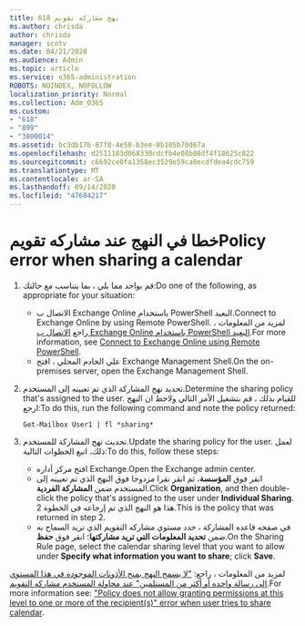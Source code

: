 ```yaml
---
title: نهج مشاركه تقويم 618
ms.author: chrisda
author: chrisda
manager: scotv
ms.date: 04/21/2020
ms.audience: Admin
ms.topic: article
ms.service: o365-administration
ROBOTS: NOINDEX, NOFOLLOW
localization_priority: Normal
ms.collection: Adm_O365
ms.custom:
- "618"
- "899"
- "3800014"
ms.assetid: bc3db17b-87f8-4e50-b3ee-8b105b70d67a
ms.openlocfilehash: d2511183d068330cdcfb4e08b08df4f18625c822
ms.sourcegitcommit: c6692ce0fa1358ec3529e59ca0ecdfdea4cdc759
ms.translationtype: MT
ms.contentlocale: ar-SA
ms.lasthandoff: 09/14/2020
ms.locfileid: "47684217"
---
```

# <a name="policy-error-when-sharing-a-calendar"></a><span data-ttu-id="3513e-102">خطا في النهج عند مشاركه تقويم</span><span class="sxs-lookup"><span data-stu-id="3513e-102">Policy error when sharing a calendar</span></span>

1. <span data-ttu-id="3513e-103">قم بواحد مما يلي ، بما يتناسب مع حالتك:</span><span class="sxs-lookup"><span data-stu-id="3513e-103">Do one of the following, as appropriate for your situation:</span></span>
    - <span data-ttu-id="3513e-104">الاتصال ب Exchange Online باستخدام PowerShell البعيد.</span><span class="sxs-lookup"><span data-stu-id="3513e-104">Connect to Exchange Online by using Remote PowerShell.</span></span> <span data-ttu-id="3513e-105">لمزيد من المعلومات ، راجع [الاتصال ب Exchange Online باستخدام PowerShell البعيد](https://technet.microsoft.com/library/jj984289%28v=exchg.160%29.aspx).</span><span class="sxs-lookup"><span data-stu-id="3513e-105">For more information, see [Connect to Exchange Online using Remote PowerShell](https://technet.microsoft.com/library/jj984289%28v=exchg.160%29.aspx).</span></span>
    - <span data-ttu-id="3513e-106">علي الخادم المحلي ، افتح Exchange Management Shell.</span><span class="sxs-lookup"><span data-stu-id="3513e-106">On the on-premises server, open the Exchange Management Shell.</span></span>
2. <span data-ttu-id="3513e-107">تحديد نهج المشاركة الذي تم تعيينه إلى المستخدم.</span><span class="sxs-lookup"><span data-stu-id="3513e-107">Determine the sharing policy that's assigned to the user.</span></span> <span data-ttu-id="3513e-108">للقيام بذلك ، قم بتشغيل الأمر التالي ولاحظ ان النهج ارجع:</span><span class="sxs-lookup"><span data-stu-id="3513e-108">To do this, run the following command and note the policy returned:</span></span>

    `
    Get-Mailbox User1 | fl *sharing*
    `

3. <span data-ttu-id="3513e-109">تحديث نهج المشاركة للمستخدم.</span><span class="sxs-lookup"><span data-stu-id="3513e-109">Update the sharing policy for the user.</span></span> <span data-ttu-id="3513e-110">لعمل ذلك، اتبع الخطوات التالية:</span><span class="sxs-lookup"><span data-stu-id="3513e-110">To do this, follow these steps:</span></span>
    - <span data-ttu-id="3513e-111">افتح مركز أداره Exchange.</span><span class="sxs-lookup"><span data-stu-id="3513e-111">Open the Exchange admin center.</span></span>
    - <span data-ttu-id="3513e-112">انقر فوق **المؤسسة**، ثم انقر نقرا مزدوجا فوق النهج الذي تم تعيينه إلى المستخدم ضمن **المشاركة الفردية**.</span><span class="sxs-lookup"><span data-stu-id="3513e-112">Click **Organization**, and then double-click the policy that's assigned to the user under **Individual Sharing**.</span></span> <span data-ttu-id="3513e-113">هذا هو النهج الذي تم إرجاعه في الخطوة 2.</span><span class="sxs-lookup"><span data-stu-id="3513e-113">This is the policy that was returned in step 2.</span></span>
    - <span data-ttu-id="3513e-114">في صفحه قاعده المشاركة ، حدد مستوي مشاركه التقويم الذي تريد السماح به ضمن **تحديد المعلومات التي تريد مشاركتها**؛ انقر فوق **حفظ**.</span><span class="sxs-lookup"><span data-stu-id="3513e-114">On the Sharing Rule page, select the calendar sharing level that you want to allow under **Specify what information you want to share**; click **Save**.</span></span>

<span data-ttu-id="3513e-115">لمزيد من المعلومات ، راجع: ["لا يسمح النهج بمنح الأذونات الموجودة في هذا المستوي إلى رسالة واحده أو أكثر من المستلمين" عند محاولة المستخدم مشاركه التقويم](https://docs.microsoft.com/exchange/troubleshoot/calendar-sharing/policy-permissions-issue).</span><span class="sxs-lookup"><span data-stu-id="3513e-115">For more information see: ["Policy does not allow granting permissions at this level to one or more of the recipient(s)" error when user tries to share calendar](https://docs.microsoft.com/exchange/troubleshoot/calendar-sharing/policy-permissions-issue).</span></span>
